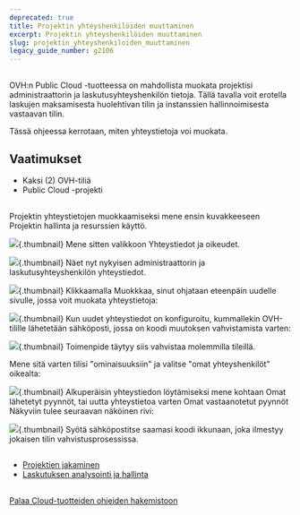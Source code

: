 ```yaml
---
deprecated: true
title: Projektin yhteyshenkilöiden muuttaminen
excerpt: Projektin yhteyshenkilöiden muuttaminen
slug: projektin_yhteyshenkiloiden_muuttaminen
legacy_guide_number: g2106
---
```



## 
OVH:n Public Cloud -tuotteessa on mahdollista muokata projektisi administraattorin ja laskutusyhteyshenkilön tietoja. Tällä tavalla voit erotella laskujen maksamisesta huolehtivan tilin ja instanssien hallinnoimisesta vastaavan tilin.

Tässä ohjeessa kerrotaan, miten yhteystietoja voi muokata.


## Vaatimukset

- Kaksi (2) OVH-tiliä
- Public Cloud -projekti




## 
Projektin yhteystietojen muokkaamiseksi mene ensin kuvakkeeseen Projektin hallinta ja resurssien käyttö.

![](images/img_3825.jpg){.thumbnail}
Mene sitten valikkoon Yhteystiedot ja oikeudet.

![](images/img_3822.jpg){.thumbnail}
Näet nyt nykyisen administraattorin ja laskutusyhteyshenkilön yhteystiedot.

![](images/img_3823.jpg){.thumbnail}
Klikkaamalla Muokkkaa, sinut ohjataan eteenpäin uudelle sivulle, jossa voit muokata yhteystietoja:

![](images/img_3819.jpg){.thumbnail}
Kun uudet yhteystiedot on konfiguroitu, kummallekin OVH-tilille lähetetään sähköposti, jossa on koodi muutoksen vahvistamista varten:

![](images/img_3820.jpg){.thumbnail}
Toimenpide täytyy siis vahvistaa molemmilla tileillä.

Mene sitä varten tilisi "ominaisuuksiin" ja valitse "omat yhteyshenkilöt" oikealta:

![](images/img_3824.jpg){.thumbnail}
Alkuperäisin yhteystiedon löytämiseksi mene kohtaan Omat lähetetyt pyynnöt, tai uutta yhteystietoa varten Omat vastaanotetut pyynnöt
Näkyviin tulee seuraavan näköinen rivi:

![](images/img_3821.jpg){.thumbnail}
Syötä sähköpostitse saamasi koodi ikkunaan, joka ilmestyy jokaisen tilin vahvistusprosessissa.


## 

- [Projektien jakaminen]({legacy}1914)
- [Laskutuksen analysointi ja hallinta]({legacy}2031)




## 
[Palaa Cloud-tuotteiden ohjeiden hakemistoon]({legacy}1785)

